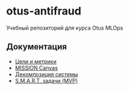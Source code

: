 # otus-antifraud

Учебный репозиторий для курса Otus MLOps

## Документация

- [Цели и метрики](docs/01_goals_and_metrics.md)
- [MISSION Canvas](docs/02_mission_canvas.md)
- [Декомпозиция системы](docs/03_system_decomposition.md)
- [S.M.A.R.T. задачи (MVP)](docs/04_smart_tasks.md)


